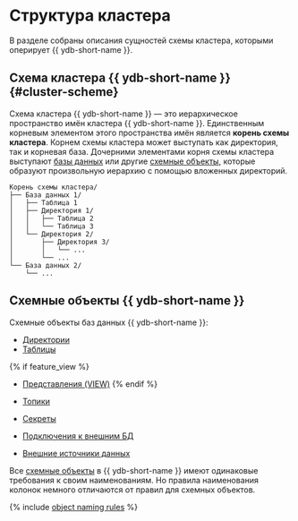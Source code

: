 # Структура кластера

В разделе собраны описания сущностей схемы кластера, которыми оперирует {{ ydb-short-name }}.

## Схема кластера {{ ydb-short-name }} {#cluster-scheme}

Схема кластера {{ ydb-short-name }} — это иерархическое пространство имён кластера {{ ydb-short-name }}. Единственным корневым элементом этого пространства имён является **корень схемы кластера**. Корнем схемы кластера может выступать как директория, так и корневая база. Дочерними элементами корня схемы кластера выступают [базы данных](../../concepts/glossary.md#database) или другие [схемные объекты](../../concepts/glossary.md#scheme-object), которые образуют произвольную иерархию с помощью вложенных директорий.

```plaintext
Корень схемы кластера/
├── База данных 1/
│   ├── Таблица 1
│   ├── Директория 1/
│   │   ├── Таблица 2
│   │   └── Таблица 3
│   └── Директория 2/
│       ├── Директория 3/
│       │   └── ...
│       └── ...
└── База данных 2/
    └── ...
```

## Схемные объекты {{ ydb-short-name }}

Схемные объекты баз данных {{ ydb-short-name }}:

* [Директории](dir.md)
* [Таблицы](table.md)

{% if feature_view %}
* [Представления (VIEW)](view.md)
{% endif %}

* [Топики](../topic.md)
* [Секреты](secrets.md)
* [Подключения к внешним БД](external_data_source.md)
* [Внешние источники данных](external_table.md)

Все [схемные объекты](../../concepts/glossary.md#scheme-object) в {{ ydb-short-name }} имеют одинаковые требования к своим наименованиям. Но правила наименования колонок немного отличаются от правил для схемных объектов.

{% include [object naming rules](./_includes/object-naming-rules.md) %}
